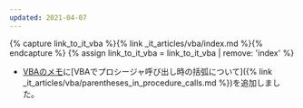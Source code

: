 ```yaml
---
updated: 2021-04-07
---
```

{% capture link_to_it_vba %}{% link _it_articles/vba/index.md %}{% endcapture %}
{% assign link_to_it_vba = link_to_it_vba | remove: 'index' %}

- [VBAのメモ]({{link_to_it_vba}})に[VBAでプロシージャ呼び出し時の括弧について]({% link _it_articles/vba/parentheses_in_procedure_calls.md %})を追加しました。